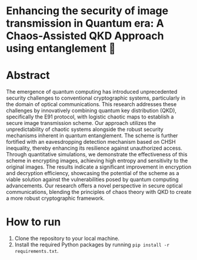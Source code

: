 # Enhancing the security of image transmission in Quantum era: A Chaos-Assisted QKD Approach using entanglement :robot:

# Abstract
The emergence of quantum computing has introduced unprecedented security challenges to conventional cryptographic systems, particularly in the domain of optical communications. This research addresses these challenges by innovatively combining quantum key distribution (QKD), specifically the E91 protocol, with logistic chaotic maps to establish a secure image transmission scheme. Our approach utilizes the unpredictability of chaotic systems alongside the robust security mechanisms inherent in quantum entanglement. The scheme is further fortified with an eavesdropping detection mechanism based on CHSH inequality, thereby enhancing its resilience against unauthorized access. Through quantitative simulations, we demonstrate the effectiveness of this scheme in encrypting images, achieving high entropy and sensitivity to the original images. The results indicate a significant improvement in encryption and decryption efficiency, showcasing the potential of the scheme as a viable solution against the vulnerabilities posed by quantum computing advancements. Our research offers a novel perspective in secure optical communications, blending the principles of chaos theory with QKD to create a more robust cryptographic framework.

# How to run
1. Clone the repository to your local machine.
2. Install the required Python packages by running `pip install -r requirements.txt`.


